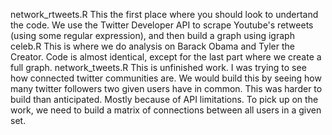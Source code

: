 network_rtweets.R 
  This the first place where you should look to undertand the code. We use the Twitter Developer API to scrape 
  Youtube's retweets (using some regular expression), and then build a graph using igraph 
celeb.R
  This is where we do analysis on Barack Obama and Tyler the Creator. Code is almost identical, except for the 
  last part where we create a full graph. 
network_tweets.R
  This is unfinished work. I was trying to see how connected twitter communities are. We would build this by seeing 
  how many twitter followers two given users have in common. This was harder to build than anticipated. Mostly because 
  of API limitations. To pick up on the work, we need to build a matrix of connections between all users in a given 
  set. 
